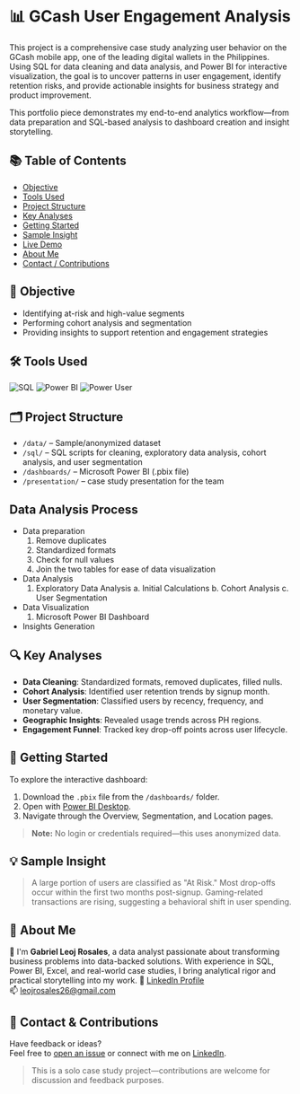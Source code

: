 # 📊 GCash User Engagement Analysis

This project is a comprehensive case study analyzing user behavior on the GCash mobile app, one of the leading digital wallets in the Philippines. Using SQL for data cleaning and data analysis, and Power BI for interactive visualization, the goal is to uncover patterns in user engagement, identify retention risks, and provide actionable insights for business strategy and product improvement.

This portfolio piece demonstrates my end-to-end analytics workflow—from data preparation and SQL-based analysis to dashboard creation and insight storytelling.

## 📚 Table of Contents

- [Objective](#objective)
- [Tools Used](#tools-used)
- [Project Structure](#project-structure)
- [Key Analyses](#key-analyses)
- [Getting Started](#getting-started)
- [Sample Insight](#sample-insight)
- [Live Demo](#live-demo-optional)
- [About Me](#about-me)
- [Contact / Contributions](#contact--contributions)  

## 📌 Objective
- Identifying at-risk and high-value segments
- Performing cohort analysis and segmentation
- Providing insights to support retention and engagement strategies

## 🛠 Tools Used
![SQL](https://img.shields.io/badge/MySQL-blue?)
![Power BI](https://img.shields.io/badge/Power%20BI-Data%20Visualization-yellow?logo=powerbi)
![Power User](https://img.shields.io/badge/Role-Data%20Analyst-informational)


## 🗂 Project Structure
- `/data/` – Sample/anonymized dataset
- `/sql/` – SQL scripts for cleaning, exploratory data analysis, cohort analysis, and user segmentation
- `/dashboards/` – Microsoft Power BI (.pbix file)
- `/presentation/` – case study presentation for the team

## Data Analysis Process
- Data preparation
  1. Remove duplicates
  2. Standardized formats
  3. Check for null values
  4. Join the two tables for ease of data visualization
- Data Analysis
  1. Exploratory Data Analysis
     a. Initial Calculations
     b. Cohort Analysis
     c. User Segmentation
- Data Visualization
  1. Microsoft Power BI Dashboard
- Insights Generation

## 🔍 Key Analyses
- **Data Cleaning**: Standardized formats, removed duplicates, filled nulls.
- **Cohort Analysis**: Identified user retention trends by signup month.
- **User Segmentation**: Classified users by recency, frequency, and monetary value.
- **Geographic Insights**: Revealed usage trends across PH regions.
- **Engagement Funnel**: Tracked key drop-off points across user lifecycle.

## 🚀 Getting Started

To explore the interactive dashboard:
1. Download the `.pbix` file from the `/dashboards/` folder.
2. Open with [Power BI Desktop](https://powerbi.microsoft.com/en-us/desktop/).
3. Navigate through the Overview, Segmentation, and Location pages.

> **Note:** No login or credentials required—this uses anonymized data.


## 💡 Sample Insight
> A large portion of users are classified as "At Risk." Most drop-offs occur within the first two months post-signup. Gaming-related transactions are rising, suggesting a behavioral shift in user spending.

## 👤 About Me
🔗 I'm **Gabriel Leoj Rosales**, a data analyst passionate about transforming business problems into data-backed solutions. With experience in SQL, Power BI, Excel, and real-world case studies, I bring analytical rigor and practical storytelling into my work.
📎 [LinkedIn Profile](https://www.linkedin.com/in/gabriel-leoj-rosales-24690b24a)  
📫 leojrosales26@gmail.com

## 🤝 Contact & Contributions

Have feedback or ideas?  
Feel free to [open an issue](https://github.com/leojrosales26/gcash-user-engagement-analysis/issues) or connect with me on [LinkedIn](https://www.linkedin.com/in/gabriel-leoj-rosales-24690b24a).

> This is a solo case study project—contributions are welcome for discussion and feedback purposes.
